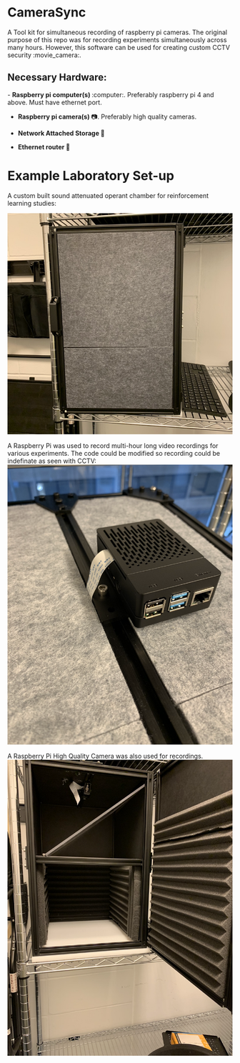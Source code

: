 <h1> <b> CameraSync </b> </h1>
A Tool kit for simultaneous recording of raspberry pi cameras. The original purpose of this repo was for recording experiments simultaneously across many hours. However, this software can be used for creating custom CCTV security :movie_camera:. 

<h2> Necessary Hardware:</h2>
- <b> Raspberry pi computer(s) </b> :computer:. Preferably raspberry pi 4 and above. Must have ethernet port. 

- <b> Raspberry pi camera(s) </b>:camera:. Preferably high quality cameras.
  
- <b> Network Attached Storage :floppy_disk: </b>

- <b> Ethernet router :fax: </b>

<h1> <b> Example Laboratory Set-up </b> </h1>
A custom built sound attenuated operant chamber for reinforcement learning studies:

![alt-text-1](https://github.com/DJESTRIN/CameraSync/blob/NAS/hardware_images/IMG_6448.PNG?raw=true "title 1")

A Raspberry Pi was used to record multi-hour long video recordings for various experiments. The code could be modified so recording could be indefinate as seen with CCTV:
![alt-text-2](https://github.com/DJESTRIN/CameraSync/blob/NAS/hardware_images/IMG_6451.PNG?raw=true "title 2") 

A Raspberry Pi High Quality Camera was also used for recordings. 
![alt-text-3](https://github.com/DJESTRIN/CameraSync/blob/NAS/hardware_images/IMG_6447.PNG?raw=true "title 3") 
